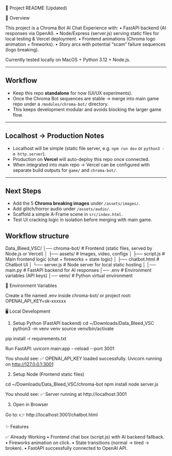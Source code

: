 📖 Project README (Updated)

🚀 Overview

This project is a Chroma Bot AI Chat Experience with:
	•	FastAPI backend (AI responses via OpenAI).
	•	Node/Express (server.js) serving static files for local testing & Vercel deployment.
	•	Frontend animations (Chroma logo animation + fireworks).
	•	Story arcs with potential “scam” failure sequences (logo breaking).

Currently tested locally on MacOS + Python 3.12 + Node.js.

---

## Workflow

- Keep this repo **standalone** for now (UI/UX experiments).  
- Once the Chroma Bot sequences are stable → merge into main game repo under a `/modules/chroma-bot/` directory.  
- This keeps development modular and avoids blocking the larger game flow.  

---

## Localhost → Production Notes

- Localhost will be simple (static file server, e.g. `npm run dev` or `python3 -m http.server`).  
- Production on **Vercel** will auto-deploy this repo once connected.  
- When integrated into main repo → Vercel can be configured with separate build outputs for `game/` and `chroma-bot/`.

---

## Next Steps

- Add the 5 **Chroma breaking images** under `/assets/images/`.  
- Add glitch/horror audio under `/assets/audio/`.  
- Scaffold a simple A-Frame scene in `src/index.html`.  
- Test UI cracking logic in isolation before merging with main game.


## Workflow structure
Data_Bleed_VSC/
│── chroma-bot/          # Frontend (static files, served by Node.js or Vercel)
│   ├── assets/          # Images, video, configs
│   ├── script.js        # Main frontend logic (chat + fireworks + state logic)
│   ├── chatbot.html     # Chatbot UI
│   └── server.js        # Node server for local static hosting
│
│── main.py              # FastAPI backend for AI responses
│── .env                 # Environment variables (API keys)
│── venv/                # Python virtual environment


🔑 Environment Variables

Create a file named .env inside chroma-bot/ or project root:
OPENAI_API_KEY=sk-xxxxxx

🖥️ Local Development

1. Setup Python (FastAPI backend)
cd ~/Downloads/Data_Bleed_VSC
python3 -m venv venv
source venv/bin/activate

pip install -r requirements.txt

Run FastAPI:
uvicorn main:app --reload --port 3001

You should see:
✅ OPENAI_API_KEY loaded successfully.
Uvicorn running on http://127.0.0.1:3001


2. Setup Node (Frontend static files)

cd ~/Downloads/Data_Bleed_VSC/chroma-bot
npm install
node server.js

You should see:
✅ Server running at http://localhost:3001

3. Open in Browser

Go to:
👉 http://localhost:3001/chatbot.html


✨ Features

✅ Already Working
	•	Frontend chat box (script.js) with AI backend fallback.
	•	Fireworks animation on click.
	•	State transitions (normal → tired → broken).
	•	FastAPI successfully connected to OpenAI API.
